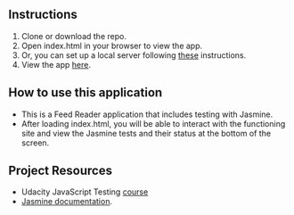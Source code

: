 ## Instructions

1. Clone or download the repo.
2. Open index.html in your browser to view the app.
3. Or, you can set up a local server following [these](https://developer.mozilla.org/en-US/docs/Learn/Common_questions/Set_up_a_basic_working_environment) instructions.
4. View the app [here]().


## How to use this application
* This is a Feed Reader application that includes testing with Jasmine.
* After loading index.html, you will be able to interact with the functioning site and view the Jasmine tests and their status at the bottom of the screen.


## Project Resources
* Udacity JavaScript Testing [course](https://www.udacity.com/course/ud549)
* [Jasmine documentation](http://jasmine.github.io).

